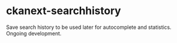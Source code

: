 ckanext-searchhistory
=====================

Save search history to be used later for autocomplete and statistics. Ongoing development.
